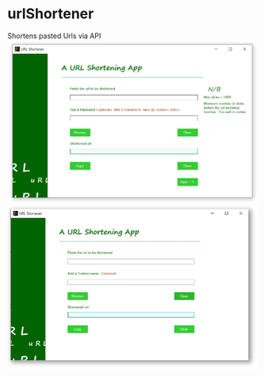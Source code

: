 # urlShortener
Shortens pasted Urls via API
![url shorter UI V2](https://github.com/RadaGathee/URL-Shortener/blob/master/urlShortenerUI.png)
![urlShortener Image](https://github.com/RadaGathee/URL-Shortener/blob/master/urlShortener.png)
